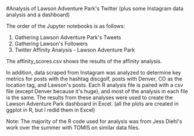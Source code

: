 #Analysis of Lawson Adventure Park's Twitter (plus some Instagram data analysis and a dashboard)

The order of the Jupyter notebooks is as follows:

  1) Gathering Lawson Adventure Park's Tweets
  2) Gathering Lawson's Followers
  3) Twitter Affinity Analysis - Lawson Adventure Park
 
The affinity_scores.csv shows the results of the affinity analysis. 

In addition, data scraped from Instagram was analyzed to determine key metrics for posts with the hashtag discgolf, posts with Denver, CO as the location tag, and Lawson's posts. Each R analysis file is paired with a csv file (except Denver because it's huge), and most of the analysis in each file is the same. The results from these analyses were used to create the Lawson Adventure Park dashboard in Excel. (all the plots are created in ggplot in R, but I redid them in Excel) 

Note: The majority of the R code used for analysis was from Jess Diehl's work over the summer with TOMIS on similar data files. 

